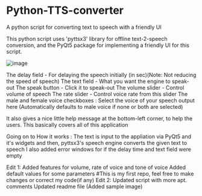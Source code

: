 # Python-TTS-converter
A python script for converting text to speech with a friendly UI

This python script uses 'pyttsx3' library for offline text-2-speech conversion, and the PyQt5 package for implementing a friendly UI for this script.

![image](https://user-images.githubusercontent.com/62998415/133929216-0e43ab97-eb7c-4c96-bbca-d7c5a18628d0.png)


The delay field - For delaying the speech initially (in sec)(Note: Not reducing the speed of speech)
The text field - What you want the engine to speak-out
The speak button - Click it to speak-out
The volume slider - Control volume of speech
The rate slider - Control voice rate from this slider
The male and female voice checkboxes : Select the voice of your speech output here (Automatically defaults to male voice if none or both are selected)

It also gives a nice little help message at the bottom-left corner, to help the users.
This basically covers all of this application

Going on to How it works :
The text is input to the appliation via PyQt5 and it's widgets and then, pyttsx3's speech engine converts the given text to speech
I also added error windows for if the delay time and text field were empty

Edit 1:
Added features for volume, rate of voice and tone of voice
Added default values for some parameters
#This is my first repo, feel free to make changes or correct my code(if any)
Edit 2:
Updated script with more apt. comments
Updated readme file (Added sample image)

